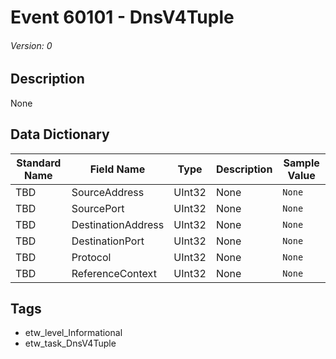 # Event 60101 - DnsV4Tuple
###### Version: 0

## Description
None

## Data Dictionary
|Standard Name|Field Name|Type|Description|Sample Value|
|---|---|---|---|---|
|TBD|SourceAddress|UInt32|None|`None`|
|TBD|SourcePort|UInt32|None|`None`|
|TBD|DestinationAddress|UInt32|None|`None`|
|TBD|DestinationPort|UInt32|None|`None`|
|TBD|Protocol|UInt32|None|`None`|
|TBD|ReferenceContext|UInt32|None|`None`|

## Tags
* etw_level_Informational
* etw_task_DnsV4Tuple